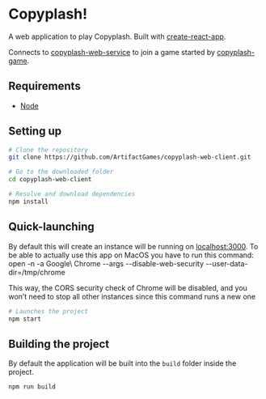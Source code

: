 # Copyplash!
A web application to play Copyplash. Built with [create-react-app](https://github.com/facebook/create-react-app). 

Connects to [copyplash-web-service](https://github.com/ArtifactGames/copyplash-web-service) to join a game started by [copyplash-game](https://github.com/ArtifactGames/copyplash-game).

## Requirements
* [Node](https://github.com/nodejs/node)

## Setting up
```bash
# Clone the repository
git clone https://github.com/ArtifactGames/copyplash-web-client.git

# Go to the downloaded folder
cd copyplash-web-client

# Resolve and download dependencies
npm install
```

## Quick-launching
By default this will create an instance will be running on [localhost:3000](localhost:3000).
To be able to actually use this app on MacOS you have to run this command:
open -n -a Google\ Chrome --args --disable-web-security --user-data-dir=/tmp/chrome

This way, the CORS security check of Chrome will be disabled, and you won’t need to stop all other instances since this command runs a new one

```bash
# Launches the project
npm start
```

## Building the project
By default the application will be built into the `build` folder inside the project.
```bash
npm run build
```